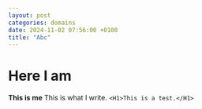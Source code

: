 ```yaml
---
layout: post
categories: domains 
date: 2024-11-02 07:56:00 +0100
title: "Abc"
---
```


# Here I am
**This is me**
This is what I write.
`<H1>This is a test.</H1>`
